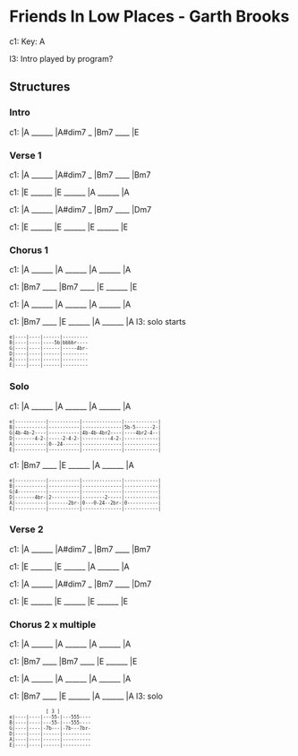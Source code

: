 
# Friends In Low Places - Garth Brooks

c1: Key: A

l3: Intro played by program?

## Structures

### Intro

c1: |A ______ |A#dim7 _ |Bm7 ____ |E

### Verse 1

c1: |A ______ |A#dim7 _ |Bm7 ____ |Bm7

c1: |E ______ |E ______ |A ______ |A

c1: |A ______ |A#dim7 _ |Bm7 ____ |Dm7

c1: |E ______ |E ______ |E ______ |E

### Chorus 1

c1: |A ______ |A ______ |A ______ |A

c1: |Bm7 ____ |Bm7 ____ |E ______ |E

c1: |A ______ |A ______ |A ______ |A

c1: |Bm7 ____ |E ______ |A ______ |A
l3:                                solo starts

<span style="font-size:0.7em; scroll-snap-stop: always; scroll-snap-align: start;">

```
e|----|----|------|---------
B|----|----|----5b|bbbbr----
G|----|----|------|-----4br-
D|----|----|------|---------
A|----|----|------|---------
E|----|----|------|---------
```
</span>

### Solo

c1: |A ______ |A ______ |A ______ |A

<span style="font-size:0.7em; scroll-snap-stop: always; scroll-snap-align: start;">

```
e|-----------|-----------|--------------|------------|
B|-----------|-----------|--------------|5b-5------2-|
G|4b-4b-2----|-----------|4b-4b-4br2----|----4br2-4--|
D|-------4-2-|-----2-4-2-|----------4-2-|------------|
A|-----------|0--24------|--------------|------------|
E|-----------|-----------|--------------|------------|
```
</span>

c1: |Bm7 ____ |E ______ |A ______ |A

<span style="font-size:0.7em; scroll-snap-stop: always; scroll-snap-align: start;">

```
e|-----------|-----------|--------------|------------|
B|-----------|-----------|--------------|------------|
G|4----------|-----------|--------------|------------|
D|-------4br-|2----------|--------2-----|------------|
A|-----------|-------2br-|0---0-24--2br-|0-----------|
E|-----------|-----------|--------------|------------|
```
</span>

### Verse 2

c1: |A ______ |A#dim7 _ |Bm7 ____ |Bm7

c1: |E ______ |E ______ |A ______ |A

c1: |A ______ |A#dim7 _ |Bm7 ____ |Dm7

c1: |E ______ |E ______ |E ______ |E

### Chorus 2 x multiple

c1: |A ______ |A ______ |A ______ |A

c1: |Bm7 ____ |Bm7 ____ |E ______ |E

c1: |A ______ |A ______ |A ______ |A

c1: |Bm7 ____ |E ______ |A ______ |A
l3:                        solo

<span style="font-size:0.7em; scroll-snap-stop: always; scroll-snap-align: start;">

```
             [ 3 ]
e|----|----|---55-|---555----
B|----|----|---55-|---555----
G|----|----|-7b---|-7b---7br-
D|----|----|------|----------
A|----|----|------|----------
E|----|----|------|----------
```
</span>
